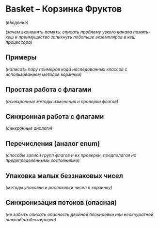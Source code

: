 # Basket – Корзинка Фруктов

_(введение)_

_(зачем экономить память: описать проблему узкого канала память-кеш и преимущество запихнуть побольше экземпляров в кеш процессора)_

## Примеры

_(написать пару примеров кода наследованных классов с использованием методов корзинки)_

## Простая работа с флагами

_(асинхронные методы изменения и проверки флагов)_

## Синхронная работа с флагами

_(синхронные аналоги)_

## Перечисления (аналог enum)

_(способы записи групп флагов и их проверки, предполагая их предопределёнными состояниями)_

## Упаковка малых беззнаковых чисел

_(методы упаковки и распаковки чисел в корзинку)_

## Синхронизация потоков (опасная)

_(не забыть описать опасность двойной блокировки или неаккуратной ложной разблокировки)_
